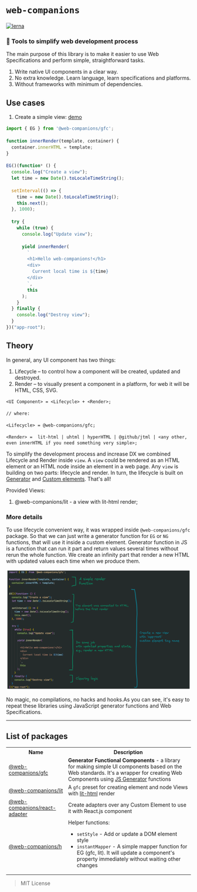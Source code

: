 # `web-companions`

[![lerna](https://img.shields.io/badge/maintained%20with-lerna-cc00ff.svg)](https://lerna.js.org/)

### 🧰 Tools to simplify web development process

The main purpose of this library is to make it easier to use Web Specifications and perform simple, straightforward tasks.

1. Write native UI components in a clear way.
2. No extra knowledge. Learn language, learn specifications and platforms.
3. Without frameworks with minimum of dependencies.

## Use cases

1. Create a simple view:
[demo](https://codesandbox.io/s/web-companions-create-a-simple-view-xhxm3h?file=/src/index.js)

```js
import { EG } from '@web-companions/gfc';

function innerRender(template, container) {
  container.innerHTML = template;
}

EG()(function* () {
  console.log("Create a view");
  let time = new Date().toLocaleTimeString();

  setInterval(() => {
    time = new Date().toLocaleTimeString();
    this.next();
  }, 1000);

  try {
    while (true) {
      console.log("Update view");

      yield innerRender(
        `
        <h1>Hello web-companions!</h1>
        <div>
          Current local time is ${time}
        </div>
        `,
        this
      );
    }
  } finally {
    console.log("Destroy view");
  }
})("app-root");
```

## Theory

In general, any UI component has two things:
1. Lifecycle – to control how a component will be created, updated and destroyed.
2. Render – to visually present a component in a platform, for web it will be HTML, CSS, SVG.

```
<UI Component> = <Lifecycle> + <Render>;

// where:

<Lifecycle> = @web-companions/gfc;

<Render> =  lit-html | uhtml | hyperHTML | @github/jtml | <any other, even innerHTML if you need something very simple>;
```

<!-- So, you can always write your oun Render or you one of already exist:
- `@web-companions/lit` - lit-html render -->

To simplify the development process and increase DX we combined Lifecycle and Render inside `view`. A `view` could be rendered as an HTML element or an HTML node inside an element in a web page. Any `view` is building on two parts: lifecycle and render. In turn, the lifecycle is built on [Generator](https://developer.mozilla.org/en-US/docs/Web/JavaScript/Reference/Global_Objects/Generator) and [Custom elements](https://developer.mozilla.org/en-US/docs/Web/API/Web_components#custom_elements_2). That's all!


Provided Views:
1. @web-companions/lit - a view with lit-html render;


### More details

To use lifecycle convenient way, it was wrapped inside `@web-companions/gfc` package. So that we can just write a generator function for `EG` or `NG` functions, that will use it inside a custom element. Generator function in JS is a function that can run it part and return values several times without rerun the whole function. We create an infinity part that render a new HTML with updated values each time when we produce them.

![Alt text](doc/schema.png)

No magic, no compilations, no hacks and hooks.As you can see, it's easy to repeat these libraries using JavaScript generator functions and Web Specifications.

---

## List of packages

<table>
   <tr>
    <th>Name</th>
    <th>Description</th>
   </tr>
  <tr>
    <td> <a href="https://github.com/sumbad/web-companions/tree/master/packages/gfc">@web-companions/gfc</a></td>
    <td><b>Generator Functional Components</b> - a library for making simple UI components based on the Web standards. It's a wrapper for creating Web Components using <a href="https://developer.mozilla.org/en-US/docs/Web/JavaScript/Reference/Statements/function*">JS Generator</a> functions</td>
  </tr>
  <tr>
    <td> <a href="https://github.com/sumbad/web-companions/tree/master/packages/lit">@web-companions/lit</a></td>
    <td>A <code>gfc</code> preset for creating element and node Views with <a href="https://lit.dev/docs/libraries/standalone-templates">lit-html</a> render</td>
  </tr>
  <tr>
    <td> <a href="https://github.com/sumbad/web-companions/tree/master/packages/react-adapter">@web-companions/react-adapter</a></td>
    <td>Create adapters over any Custom Element to use it with React.js component</td>
  </tr>
  <tr>
    <td> <a href="https://github.com/sumbad/web-companions/tree/master/packages/h">@web-companions/h</a></td>
    <td>Helper functions: 
        <ul>
            <li><code>setStyle</code> - Add or update a DOM element style</li>
            <li><code>instantMapper</code> - A simple mapper function for EG (gfc, lit). It will update a component's property immediately without waiting other changes</li>
        </ul>
    </td>
  </tr>
</table>

> MIT License

